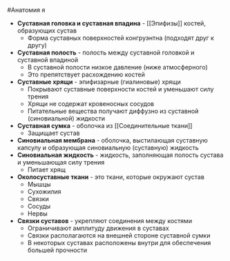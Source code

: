 #Анатомия я
- **Суставная головка и суставная впадина** - [[Эпифизы]] костей, образующих сустав
	- Форма суставных поверхностей конгруэнтна (подходят друг к другу)
- **Суставная полость** - полость между суставной головкой и суставной впадиной
	- В суставной полости низкое давление (ниже атмосферного)
	- Это препятствует расхождению костей
- **Суставные хрящи** - эпифизарные (гиалиновые) хрящи
	- Покрывают суставные поверхности костей и уменьшают силу трения
	- Хрящи не содержат кровеносных сосудов 
	- Питательные вещества получают диффузно из суставной (синовиальной) жидкости
- **Суставная сумка** - оболочка из [[Соединительные ткани]]
	- Защищает сустав
- **Синовиальная мембрана** - оболочка, выстилающая суставную капсулу и образующая синовиальную (суставную) жидкость
- **Синовиальная жидкость** - жидкость, заполняющая полость сустава и уменьшающая силу трения
	- Питает хрящ
- **Околосуставные ткани** - это ткани, которые окружают сустав
	- Мышцы
	- Сухожилия
	- Связки
	- Сосуды
	- Нервы
- **Связки суставов** - укрепляют соединения между костями 
	- Ограничивают амплитуду движения в суставах 
	- Связки располагаются на внешней стороне суставной сумки
	- В некоторых суставах расположены внутри для обеспечения большей прочности